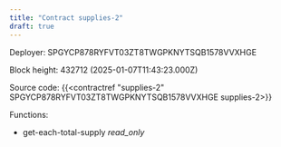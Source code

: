 ```yaml
---
title: "Contract supplies-2"
draft: true
---
```

Deployer: SPGYCP878RYFVT03ZT8TWGPKNYTSQB1578VVXHGE


 



Block height: 432712 (2025-01-07T11:43:23.000Z)

Source code: {{<contractref "supplies-2" SPGYCP878RYFVT03ZT8TWGPKNYTSQB1578VVXHGE supplies-2>}}

Functions:

* get-each-total-supply _read_only_
